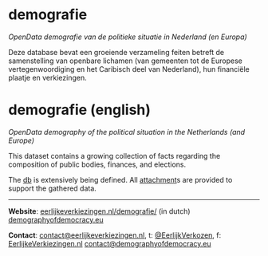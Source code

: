 # demografie
*OpenData demografie van de politieke situatie in Nederland (en Europa)*

Deze database bevat een groeiende verzameling feiten betreft de samenstelling van openbare lichamen (van gemeenten tot de Europese vertegenwoordiging en het Caribisch deel van Nederland), hun financiële plaatje en verkiezingen.

# demografie (english)
*OpenData demography of the political situation in the Netherlands (and Europe)*

This dataset contains a growing collection of facts regarding the composition of public bodies, finances, and elections.

The [db](./data/README.md) is extensively being defined. All [attachment](./bijlage/README.md)s are provided to support the gathered data.

-----------

**Website**: [eerlijkeverkiezingen.nl](http://www.eerlijkeverkiezingen.nl/)[/demografie/](http://www.eerlijkeverkiezingen.nl/demografie/) (in dutch)
[demographyofdemocracy.eu](http://demographyofdemocracy.eu/)

**Contact**: [contact@eerlijkeverkiezingen.nl](mailto:contact@eerlijkeverkiezingen.nl), t: [@EerlijkVerkozen](http://twitter.com/EerlijkVerkozen), f: [EerlijkeVerkiezingen.nl](https://www.facebook.com/EerlijkeVerkiezingen.nl)
[contact@demographyofdemocracy.eu](mailto:contact@demographyofdemocracy.eu)
